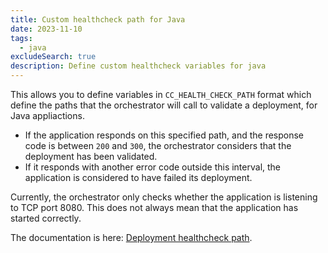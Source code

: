 ```yaml
---
title: Custom healthcheck path for Java
date: 2023-11-10
tags:
  - java
excludeSearch: true
description: Define custom healthcheck variables for java
---
```


This allows you to define variables in `CC_HEALTH_CHECK_PATH` format which define the paths that the orchestrator will call to validate a deployment, for Java appliactions.

* If the application responds on this specified path, and the response code is between `200` and `300`, the orchestrator considers that the deployment has been validated.
* If it responds with another error code outside this interval, the application is considered to have failed its deployment.

Currently, the orchestrator only checks whether the application is listening to TCP port 8080. This does not always mean that the application has started correctly.

The documentation is here: [Deployment healthcheck path](https://developers.clever-cloud.com/doc/develop/healthcheck/).
